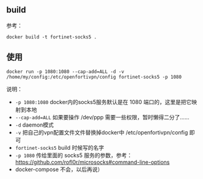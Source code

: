 ## build

参考：
```
docker build -t fortinet-socks5 .
```

## 使用

```
docker run -p 1080:1080 --cap-add=ALL -d -v /home/my/config:/etc/openfortivpn/config fortinet-socks5 -p 1080
```

说明：

- ```-p 1080:1080``` docker内的socks5服务默认是在 1080 端口的，这里是把它映射到本地
- ```--cap-add=ALL``` 如果要操作 /dev/ppp 需要一些权限，暂时懒得二分了……
- ```-d``` daemon模式
- ```-v``` 把自己的vpn配置文件文件替换掉docker中 /etc/openfortivpn/config 即可
- ```fortinet-socks5``` build 时候写的名字
- ```-p 1080``` 传给里面的 socks5 服务的参数，参考：https://github.com/rofl0r/microsocks#command-line-options
- docker-compose 不会，以后再说）